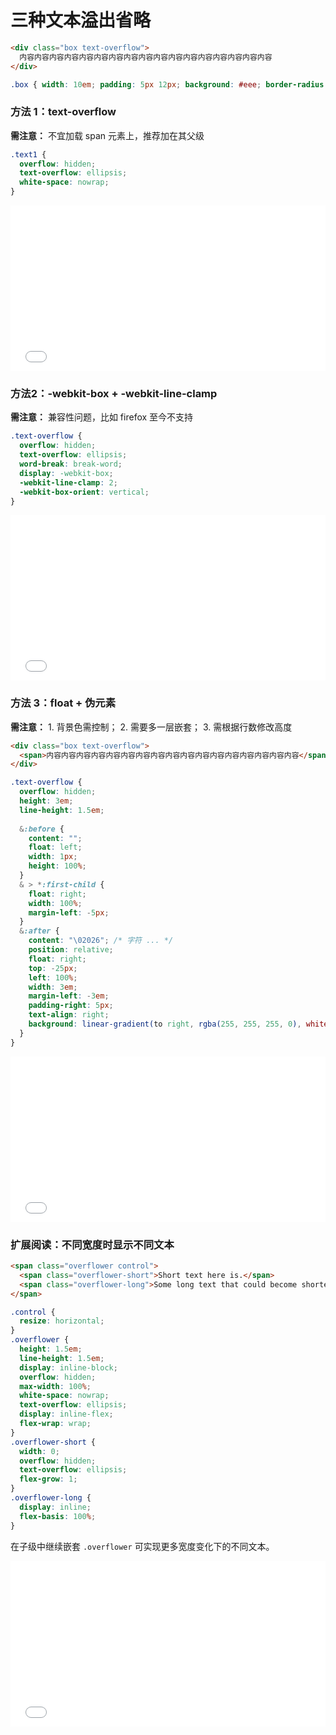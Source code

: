 # 三种文本溢出省略

```html
<div class="box text-overflow">
  内容内容内容内容内容内容内容内容内容内容内容内容内容内容内容内容内容
</div>
```
```css
.box { width: 10em; padding: 5px 12px; background: #eee; border-radius: 4px; }
```

### 方法 1：text-overflow

**需注意：** 不宜加载 span 元素上，推荐加在其父级

```css
.text1 {
  overflow: hidden;
  text-overflow: ellipsis;
  white-space: nowrap;
}
```

<iframe height="265" style="width: 100%;" scrolling="no" title="文本溢出省略 text-overflow: ellipsis;" src="//codepen.io/foreverZ133/embed/RvYovR/?height=265&theme-id=dark&default-tab=result" frameborder="no" allowtransparency="true" allowfullscreen="true">
  See the Pen <a href='https://codepen.io/foreverZ133/pen/RvYovR/'>文本溢出省略 text-overflow: ellipsis;</a> by 张永恒
  (<a href='https://codepen.io/foreverZ133'>@foreverZ133</a>) on <a href='https://codepen.io'>CodePen</a>.
</iframe>

### 方法2：-webkit-box + -webkit-line-clamp

**需注意：** 兼容性问题，比如 firefox 至今不支持

```css
.text-overflow {
  overflow: hidden;
  text-overflow: ellipsis;
  word-break: break-word;
  display: -webkit-box;
  -webkit-line-clamp: 2;
  -webkit-box-orient: vertical;
}
```

<iframe height="265" style="width: 100%;" scrolling="no" title="文本溢出省略 -webkit-box + -webkit-line-clamp" src="//codepen.io/foreverZ133/embed/jdvVRz/?height=265&theme-id=dark&default-tab=result" frameborder="no" allowtransparency="true" allowfullscreen="true">
  See the Pen <a href='https://codepen.io/foreverZ133/pen/jdvVRz/'>文本溢出省略 -webkit-box + -webkit-line-clamp</a> by 张永恒
  (<a href='https://codepen.io/foreverZ133'>@foreverZ133</a>) on <a href='https://codepen.io'>CodePen</a>.
</iframe>

### 方法 3：float + 伪元素

**需注意：** 1. 背景色需控制； 2. 需要多一层嵌套； 3. 需根据行数修改高度

```html
<div class="box text-overflow">
  <span>内容内容内容内容内容内容内容内容内容内容内容内容内容内容内容内容内容</span>
</div>
```
```scss
.text-overflow {
  overflow: hidden;
  height: 3em;
  line-height: 1.5em;
  
  &:before {
    content: "";
    float: left;
    width: 1px;
    height: 100%;
  }
  & > *:first-child {
    float: right;
    width: 100%;
    margin-left: -5px;
  }        
  &:after {
    content: "\02026"; /* 字符 ... */
    position: relative;
    float: right;
    top: -25px;
    left: 100%;
    width: 3em;
    margin-left: -3em;
    padding-right: 5px;
    text-align: right;
    background: linear-gradient(to right, rgba(255, 255, 255, 0), white 50%, white);
  }
}
```

<iframe height="265" style="width: 100%;" scrolling="no" title="三种文本溢出省略 float + 伪元素" src="//codepen.io/foreverZ133/embed/Odobeg/?height=265&theme-id=dark&default-tab=result" frameborder="no" allowtransparency="true" allowfullscreen="true">
  See the Pen <a href='https://codepen.io/foreverZ133/pen/Odobeg/'>三种文本溢出省略 float + 伪元素</a> by 张永恒
  (<a href='https://codepen.io/foreverZ133'>@foreverZ133</a>) on <a href='https://codepen.io'>CodePen</a>.
</iframe>

### 扩展阅读：不同宽度时显示不同文本
```html
<span class="overflower control">
  <span class="overflower-short">Short text here is.</span>
  <span class="overflower-long">Some long text that could become shorter.</span>
</span>
```
```css
.control {
  resize: horizontal;
}
.overflower {
  height: 1.5em;
  line-height: 1.5em;
  display: inline-block;
  overflow: hidden;
  max-width: 100%;
  white-space: nowrap;
  text-overflow: ellipsis;
  display: inline-flex;
  flex-wrap: wrap;
}
.overflower-short {
  width: 0;
  overflow: hidden;
  text-overflow: ellipsis;
  flex-grow: 1;
}
.overflower-long {
  display: inline;
  flex-basis: 100%;
}
```

在子级中继续嵌套 `.overflower` 可实现更多宽度变化下的不同文本。

<iframe height="265" style="width: 100%;" scrolling="no" title="不同宽度显示不同文字" src="//codepen.io/foreverZ133/embed/XOPpYb/?height=265&theme-id=dark&default-tab=result" frameborder="no" allowtransparency="true" allowfullscreen="true">
  See the Pen <a href='https://codepen.io/foreverZ133/pen/XOPpYb/'>不同宽度显示不同文字</a> by 张永恒
  (<a href='https://codepen.io/foreverZ133'>@foreverZ133</a>) on <a href='https://codepen.io'>CodePen</a>.
</iframe>